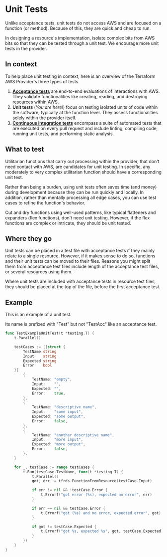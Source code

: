 # Unit Tests

Unlike acceptance tests, unit tests do not access AWS and are focused on a function (or method). Because of this, they are quick and cheap to run.

In designing a resource's implementation, isolate complex bits from AWS bits so that they can be tested through a unit test. We encourage more unit tests in the provider.

## In context

To help place unit testing in context, here is an overview of the Terraform AWS Provider's three types of tests.

1. [**Acceptance tests**](running-and-writing-acceptance-tests.md) are end-to-end evaluations of interactions with AWS. They validate functionalities like creating, reading, and destroying resources within AWS.
2. **Unit tests** (_You are here!_) focus on testing isolated units of code within the software, typically at the function level. They assess functionalities solely within the provider itself.
3. [**Continuous integration tests**](continuous-integration.md) encompass a suite of automated tests that are executed on every pull request and include linting, compiling code, running unit tests, and performing static analysis.

## What to test

Utilitarian functions that carry out processing within the provider, that don't need contact with AWS, are candidates for unit testing. In specific, any moderately to very complex utilitarian function should have a corresponding unit test.

Rather than being a burden, using unit tests often saves time (and money) during development because they can be run quickly and locally. In addition, rather than mentally processing all edge cases, you can use test cases to refine the function's behavior.

Cut and dry functions using well-used patterns, like typical flatteners and expanders (flex functions), don't need unit testing. However, if the flex functions are complex or intricate, they should be unit tested.

## Where they go

Unit tests can be placed in a test file with acceptance tests if they mainly relate to a single resource. However, if it makes sense to do so, functions and their unit tests can be moved to their files. Reasons you might split them from acceptance test files include length of the acceptance test files, or several resources using them.

Where unit tests are included with acceptance tests in resource test files, they should be placed at the top of the file, before the first acceptance test.

## Example

This is an example of a unit test.

Its name is prefixed with "Test" but not "TestAcc" like an acceptance test.

```go
func TestExampleUnitTest(t *testing.T) {
	t.Parallel()

	testCases := []struct {
		TestName string
		Input    string
		Expected string
		Error    bool
	}{
		{
			TestName: "empty",
			Input:    "",
			Expected: "",
			Error:    true,
		},
		{
			TestName: "descriptive name",
			Input:    "some input",
			Expected: "some output",
			Error:    false,
		},
		{
			TestName: "another descriptive name",
			Input:    "more input",
			Expected: "more output",
			Error:    false,
		},
	}

	for _, testCase := range testCases {
		t.Run(testCase.TestName, func(t *testing.T) {
			t.Parallel()
			got, err := tfrds.FunctionFromResource(testCase.Input)

			if err != nil && !testCase.Error {
				t.Errorf("got error (%s), expected no error", err)
			}

			if err == nil && testCase.Error {
				t.Errorf("got (%s) and no error, expected error", got)
			}

			if got != testCase.Expected {
				t.Errorf("got %s, expected %s", got, testCase.Expected)
			}
		})
	}
}
```
